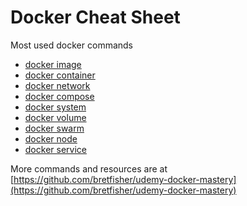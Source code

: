 # Docker Cheat Sheet

Most used docker commands

- [docker image](./cheat_sheets/image/README.md)
- [docker container](./cheat_sheets/container/README.md)
- [docker network](./cheat_sheets/network/README.md)
- [docker compose](./cheat_sheets/compose/README.md)
- [docker system](./cheat_sheets/system/README.md)
- [docker volume](./cheat_sheets/volume/README.md)
- [docker swarm](./cheat_sheets/swarm/README.md)
- [docker node](./cheat_sheets/node/README.md)
- [docker service](./cheat_sheets/service/README.md)

More commands and resources are at [https://github.com/bretfisher/udemy-docker-mastery](https://github.com/bretfisher/udemy-docker-mastery)
